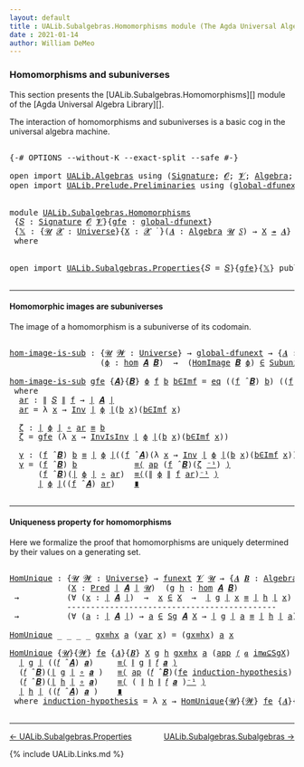 ```yaml
---
layout: default
title : UALib.Subalgebras.Homomorphisms module (The Agda Universal Algebra Library)
date : 2021-01-14
author: William DeMeo
---
```


### <a id="homomorphisms-and-subuniverses">Homomorphisms and subuniverses</a>

This section presents the [UALib.Subalgebras.Homomorphisms][]  module of the [Agda Universal Algebra Library][].

The interaction of homomorphisms and subuniverses is a basic cog in the universal algebra machine.

<pre class="Agda">

<a id="457" class="Symbol">{-#</a> <a id="461" class="Keyword">OPTIONS</a> <a id="469" class="Pragma">--without-K</a> <a id="481" class="Pragma">--exact-split</a> <a id="495" class="Pragma">--safe</a> <a id="502" class="Symbol">#-}</a>

<a id="507" class="Keyword">open</a> <a id="512" class="Keyword">import</a> <a id="519" href="UALib.Algebras.html" class="Module">UALib.Algebras</a> <a id="534" class="Keyword">using</a> <a id="540" class="Symbol">(</a><a id="541" href="UALib.Algebras.Signatures.html#1454" class="Function">Signature</a><a id="550" class="Symbol">;</a> <a id="552" href="universes.html#613" class="Generalizable">𝓞</a><a id="553" class="Symbol">;</a> <a id="555" href="universes.html#617" class="Generalizable">𝓥</a><a id="556" class="Symbol">;</a> <a id="558" href="UALib.Algebras.Algebras.html#781" class="Function">Algebra</a><a id="565" class="Symbol">;</a> <a id="567" href="UALib.Algebras.Algebras.html#3508" class="Function Operator">_↠_</a><a id="570" class="Symbol">)</a>
<a id="572" class="Keyword">open</a> <a id="577" class="Keyword">import</a> <a id="584" href="UALib.Prelude.Preliminaries.html" class="Module">UALib.Prelude.Preliminaries</a> <a id="612" class="Keyword">using</a> <a id="618" class="Symbol">(</a><a id="619" href="MGS-Subsingleton-Theorems.html#3468" class="Function">global-dfunext</a><a id="633" class="Symbol">;</a> <a id="635" href="universes.html#551" class="Postulate">Universe</a><a id="643" class="Symbol">;</a> <a id="645" href="universes.html#758" class="Function Operator">_̇</a><a id="647" class="Symbol">)</a>


<a id="651" class="Keyword">module</a> <a id="658" href="UALib.Subalgebras.Homomorphisms.html" class="Module">UALib.Subalgebras.Homomorphisms</a>
 <a id="691" class="Symbol">{</a><a id="692" href="UALib.Subalgebras.Homomorphisms.html#692" class="Bound">𝑆</a> <a id="694" class="Symbol">:</a> <a id="696" href="UALib.Algebras.Signatures.html#1454" class="Function">Signature</a> <a id="706" href="universes.html#613" class="Generalizable">𝓞</a> <a id="708" href="universes.html#617" class="Generalizable">𝓥</a><a id="709" class="Symbol">}{</a><a id="711" href="UALib.Subalgebras.Homomorphisms.html#711" class="Bound">gfe</a> <a id="715" class="Symbol">:</a> <a id="717" href="MGS-Subsingleton-Theorems.html#3468" class="Function">global-dfunext</a><a id="731" class="Symbol">}</a>
 <a id="734" class="Symbol">{</a><a id="735" href="UALib.Subalgebras.Homomorphisms.html#735" class="Bound">𝕏</a> <a id="737" class="Symbol">:</a> <a id="739" class="Symbol">{</a><a id="740" href="UALib.Subalgebras.Homomorphisms.html#740" class="Bound">𝓤</a> <a id="742" href="UALib.Subalgebras.Homomorphisms.html#742" class="Bound">𝓧</a> <a id="744" class="Symbol">:</a> <a id="746" href="universes.html#551" class="Postulate">Universe</a><a id="754" class="Symbol">}{</a><a id="756" href="UALib.Subalgebras.Homomorphisms.html#756" class="Bound">X</a> <a id="758" class="Symbol">:</a> <a id="760" href="UALib.Subalgebras.Homomorphisms.html#742" class="Bound">𝓧</a> <a id="762" href="universes.html#758" class="Function Operator">̇</a> <a id="764" class="Symbol">}(</a><a id="766" href="UALib.Subalgebras.Homomorphisms.html#766" class="Bound">𝑨</a> <a id="768" class="Symbol">:</a> <a id="770" href="UALib.Algebras.Algebras.html#781" class="Function">Algebra</a> <a id="778" href="UALib.Subalgebras.Homomorphisms.html#740" class="Bound">𝓤</a> <a id="780" href="UALib.Subalgebras.Homomorphisms.html#692" class="Bound">𝑆</a><a id="781" class="Symbol">)</a> <a id="783" class="Symbol">→</a> <a id="785" href="UALib.Subalgebras.Homomorphisms.html#756" class="Bound">X</a> <a id="787" href="UALib.Algebras.Algebras.html#3508" class="Function Operator">↠</a> <a id="789" href="UALib.Subalgebras.Homomorphisms.html#766" class="Bound">𝑨</a><a id="790" class="Symbol">}</a>
 <a id="793" class="Keyword">where</a>


<a id="801" class="Keyword">open</a> <a id="806" class="Keyword">import</a> <a id="813" href="UALib.Subalgebras.Properties.html" class="Module">UALib.Subalgebras.Properties</a><a id="841" class="Symbol">{</a><a id="842" class="Argument">𝑆</a> <a id="844" class="Symbol">=</a> <a id="846" href="UALib.Subalgebras.Homomorphisms.html#692" class="Bound">𝑆</a><a id="847" class="Symbol">}{</a><a id="849" href="UALib.Subalgebras.Homomorphisms.html#711" class="Bound">gfe</a><a id="852" class="Symbol">}{</a><a id="854" href="UALib.Subalgebras.Homomorphisms.html#735" class="Bound">𝕏</a><a id="855" class="Symbol">}</a> <a id="857" class="Keyword">public</a>

</pre>

-----------------------------------

#### <a id="homomorphic-images-are-subuniverses">Homomorphic images are subuniverses</a>

The image of a homomorphism is a subuniverse of its codomain.

<pre class="Agda">

<a id="hom-image-is-sub"></a><a id="1081" href="UALib.Subalgebras.Homomorphisms.html#1081" class="Function">hom-image-is-sub</a> <a id="1098" class="Symbol">:</a> <a id="1100" class="Symbol">{</a><a id="1101" href="UALib.Subalgebras.Homomorphisms.html#1101" class="Bound">𝓤</a> <a id="1103" href="UALib.Subalgebras.Homomorphisms.html#1103" class="Bound">𝓦</a> <a id="1105" class="Symbol">:</a> <a id="1107" href="universes.html#551" class="Postulate">Universe</a><a id="1115" class="Symbol">}</a> <a id="1117" class="Symbol">→</a> <a id="1119" href="MGS-Subsingleton-Theorems.html#3468" class="Function">global-dfunext</a> <a id="1134" class="Symbol">→</a> <a id="1136" class="Symbol">{</a><a id="1137" href="UALib.Subalgebras.Homomorphisms.html#1137" class="Bound">𝑨</a> <a id="1139" class="Symbol">:</a> <a id="1141" href="UALib.Algebras.Algebras.html#781" class="Function">Algebra</a> <a id="1149" href="UALib.Subalgebras.Homomorphisms.html#1101" class="Bound">𝓤</a> <a id="1151" href="UALib.Subalgebras.Homomorphisms.html#692" class="Bound">𝑆</a><a id="1152" class="Symbol">}{</a><a id="1154" href="UALib.Subalgebras.Homomorphisms.html#1154" class="Bound">𝑩</a> <a id="1156" class="Symbol">:</a> <a id="1158" href="UALib.Algebras.Algebras.html#781" class="Function">Algebra</a> <a id="1166" href="UALib.Subalgebras.Homomorphisms.html#1103" class="Bound">𝓦</a> <a id="1168" href="UALib.Subalgebras.Homomorphisms.html#692" class="Bound">𝑆</a><a id="1169" class="Symbol">}</a>
                   <a id="1190" class="Symbol">(</a><a id="1191" href="UALib.Subalgebras.Homomorphisms.html#1191" class="Bound">ϕ</a> <a id="1193" class="Symbol">:</a> <a id="1195" href="UALib.Homomorphisms.Basic.html#2061" class="Function">hom</a> <a id="1199" href="UALib.Subalgebras.Homomorphisms.html#1137" class="Bound">𝑨</a> <a id="1201" href="UALib.Subalgebras.Homomorphisms.html#1154" class="Bound">𝑩</a><a id="1202" class="Symbol">)</a>  <a id="1205" class="Symbol">→</a>  <a id="1208" class="Symbol">(</a><a id="1209" href="UALib.Homomorphisms.HomomorphicImages.html#961" class="Function">HomImage</a> <a id="1218" href="UALib.Subalgebras.Homomorphisms.html#1154" class="Bound">𝑩</a> <a id="1220" href="UALib.Subalgebras.Homomorphisms.html#1191" class="Bound">ϕ</a><a id="1221" class="Symbol">)</a> <a id="1223" href="UALib.Relations.Unary.html#2725" class="Function Operator">∈</a> <a id="1225" href="UALib.Subalgebras.Subuniverses.html#833" class="Function">Subuniverses</a> <a id="1238" href="UALib.Subalgebras.Homomorphisms.html#1154" class="Bound">𝑩</a>

<a id="1241" href="UALib.Subalgebras.Homomorphisms.html#1081" class="Function">hom-image-is-sub</a> <a id="1258" href="UALib.Subalgebras.Homomorphisms.html#1258" class="Bound">gfe</a> <a id="1262" class="Symbol">{</a><a id="1263" href="UALib.Subalgebras.Homomorphisms.html#1263" class="Bound">𝑨</a><a id="1264" class="Symbol">}{</a><a id="1266" href="UALib.Subalgebras.Homomorphisms.html#1266" class="Bound">𝑩</a><a id="1267" class="Symbol">}</a> <a id="1269" href="UALib.Subalgebras.Homomorphisms.html#1269" class="Bound">ϕ</a> <a id="1271" href="UALib.Subalgebras.Homomorphisms.html#1271" class="Bound">f</a> <a id="1273" href="UALib.Subalgebras.Homomorphisms.html#1273" class="Bound">b</a> <a id="1275" href="UALib.Subalgebras.Homomorphisms.html#1275" class="Bound">b∈Imf</a> <a id="1281" class="Symbol">=</a> <a id="1283" href="UALib.Prelude.Inverses.html#884" class="InductiveConstructor">eq</a> <a id="1286" class="Symbol">((</a><a id="1288" href="UALib.Subalgebras.Homomorphisms.html#1271" class="Bound">f</a> <a id="1290" href="UALib.Algebras.Algebras.html#2971" class="Function Operator">̂</a> <a id="1292" href="UALib.Subalgebras.Homomorphisms.html#1266" class="Bound">𝑩</a><a id="1293" class="Symbol">)</a> <a id="1295" href="UALib.Subalgebras.Homomorphisms.html#1273" class="Bound">b</a><a id="1296" class="Symbol">)</a> <a id="1298" class="Symbol">((</a><a id="1300" href="UALib.Subalgebras.Homomorphisms.html#1271" class="Bound">f</a> <a id="1302" href="UALib.Algebras.Algebras.html#2971" class="Function Operator">̂</a> <a id="1304" href="UALib.Subalgebras.Homomorphisms.html#1263" class="Bound">𝑨</a><a id="1305" class="Symbol">)</a> <a id="1307" href="UALib.Subalgebras.Homomorphisms.html#1322" class="Function">ar</a><a id="1309" class="Symbol">)</a> <a id="1311" href="UALib.Subalgebras.Homomorphisms.html#1452" class="Function">γ</a>
 <a id="1314" class="Keyword">where</a>
  <a id="1322" href="UALib.Subalgebras.Homomorphisms.html#1322" class="Function">ar</a> <a id="1325" class="Symbol">:</a> <a id="1327" href="UALib.Prelude.Preliminaries.html#10452" class="Function Operator">∥</a> <a id="1329" href="UALib.Subalgebras.Homomorphisms.html#692" class="Bound">𝑆</a> <a id="1331" href="UALib.Prelude.Preliminaries.html#10452" class="Function Operator">∥</a> <a id="1333" href="UALib.Subalgebras.Homomorphisms.html#1271" class="Bound">f</a> <a id="1335" class="Symbol">→</a> <a id="1337" href="UALib.Prelude.Preliminaries.html#10371" class="Function Operator">∣</a> <a id="1339" href="UALib.Subalgebras.Homomorphisms.html#1263" class="Bound">𝑨</a> <a id="1341" href="UALib.Prelude.Preliminaries.html#10371" class="Function Operator">∣</a>
  <a id="1345" href="UALib.Subalgebras.Homomorphisms.html#1322" class="Function">ar</a> <a id="1348" class="Symbol">=</a> <a id="1350" class="Symbol">λ</a> <a id="1352" href="UALib.Subalgebras.Homomorphisms.html#1352" class="Bound">x</a> <a id="1354" class="Symbol">→</a> <a id="1356" href="UALib.Prelude.Inverses.html#1667" class="Function">Inv</a> <a id="1360" href="UALib.Prelude.Preliminaries.html#10371" class="Function Operator">∣</a> <a id="1362" href="UALib.Subalgebras.Homomorphisms.html#1269" class="Bound">ϕ</a> <a id="1364" href="UALib.Prelude.Preliminaries.html#10371" class="Function Operator">∣</a><a id="1365" class="Symbol">(</a><a id="1366" href="UALib.Subalgebras.Homomorphisms.html#1273" class="Bound">b</a> <a id="1368" href="UALib.Subalgebras.Homomorphisms.html#1352" class="Bound">x</a><a id="1369" class="Symbol">)(</a><a id="1371" href="UALib.Subalgebras.Homomorphisms.html#1275" class="Bound">b∈Imf</a> <a id="1377" href="UALib.Subalgebras.Homomorphisms.html#1352" class="Bound">x</a><a id="1378" class="Symbol">)</a>

  <a id="1383" href="UALib.Subalgebras.Homomorphisms.html#1383" class="Function">ζ</a> <a id="1385" class="Symbol">:</a> <a id="1387" href="UALib.Prelude.Preliminaries.html#10371" class="Function Operator">∣</a> <a id="1389" href="UALib.Subalgebras.Homomorphisms.html#1269" class="Bound">ϕ</a> <a id="1391" href="UALib.Prelude.Preliminaries.html#10371" class="Function Operator">∣</a> <a id="1393" href="MGS-MLTT.html#3813" class="Function Operator">∘</a> <a id="1395" href="UALib.Subalgebras.Homomorphisms.html#1322" class="Function">ar</a> <a id="1398" href="UALib.Prelude.Preliminaries.html#5654" class="Datatype Operator">≡</a> <a id="1400" href="UALib.Subalgebras.Homomorphisms.html#1273" class="Bound">b</a>
  <a id="1404" href="UALib.Subalgebras.Homomorphisms.html#1383" class="Function">ζ</a> <a id="1406" class="Symbol">=</a> <a id="1408" href="UALib.Subalgebras.Homomorphisms.html#1258" class="Bound">gfe</a> <a id="1412" class="Symbol">(λ</a> <a id="1415" href="UALib.Subalgebras.Homomorphisms.html#1415" class="Bound">x</a> <a id="1417" class="Symbol">→</a> <a id="1419" href="UALib.Prelude.Inverses.html#1886" class="Function">InvIsInv</a> <a id="1428" href="UALib.Prelude.Preliminaries.html#10371" class="Function Operator">∣</a> <a id="1430" href="UALib.Subalgebras.Homomorphisms.html#1269" class="Bound">ϕ</a> <a id="1432" href="UALib.Prelude.Preliminaries.html#10371" class="Function Operator">∣</a><a id="1433" class="Symbol">(</a><a id="1434" href="UALib.Subalgebras.Homomorphisms.html#1273" class="Bound">b</a> <a id="1436" href="UALib.Subalgebras.Homomorphisms.html#1415" class="Bound">x</a><a id="1437" class="Symbol">)(</a><a id="1439" href="UALib.Subalgebras.Homomorphisms.html#1275" class="Bound">b∈Imf</a> <a id="1445" href="UALib.Subalgebras.Homomorphisms.html#1415" class="Bound">x</a><a id="1446" class="Symbol">))</a>

  <a id="1452" href="UALib.Subalgebras.Homomorphisms.html#1452" class="Function">γ</a> <a id="1454" class="Symbol">:</a> <a id="1456" class="Symbol">(</a><a id="1457" href="UALib.Subalgebras.Homomorphisms.html#1271" class="Bound">f</a> <a id="1459" href="UALib.Algebras.Algebras.html#2971" class="Function Operator">̂</a> <a id="1461" href="UALib.Subalgebras.Homomorphisms.html#1266" class="Bound">𝑩</a><a id="1462" class="Symbol">)</a> <a id="1464" href="UALib.Subalgebras.Homomorphisms.html#1273" class="Bound">b</a> <a id="1466" href="UALib.Prelude.Preliminaries.html#5654" class="Datatype Operator">≡</a> <a id="1468" href="UALib.Prelude.Preliminaries.html#10371" class="Function Operator">∣</a> <a id="1470" href="UALib.Subalgebras.Homomorphisms.html#1269" class="Bound">ϕ</a> <a id="1472" href="UALib.Prelude.Preliminaries.html#10371" class="Function Operator">∣</a><a id="1473" class="Symbol">((</a><a id="1475" href="UALib.Subalgebras.Homomorphisms.html#1271" class="Bound">f</a> <a id="1477" href="UALib.Algebras.Algebras.html#2971" class="Function Operator">̂</a> <a id="1479" href="UALib.Subalgebras.Homomorphisms.html#1263" class="Bound">𝑨</a><a id="1480" class="Symbol">)(λ</a> <a id="1484" href="UALib.Subalgebras.Homomorphisms.html#1484" class="Bound">x</a> <a id="1486" class="Symbol">→</a> <a id="1488" href="UALib.Prelude.Inverses.html#1667" class="Function">Inv</a> <a id="1492" href="UALib.Prelude.Preliminaries.html#10371" class="Function Operator">∣</a> <a id="1494" href="UALib.Subalgebras.Homomorphisms.html#1269" class="Bound">ϕ</a> <a id="1496" href="UALib.Prelude.Preliminaries.html#10371" class="Function Operator">∣</a><a id="1497" class="Symbol">(</a><a id="1498" href="UALib.Subalgebras.Homomorphisms.html#1273" class="Bound">b</a> <a id="1500" href="UALib.Subalgebras.Homomorphisms.html#1484" class="Bound">x</a><a id="1501" class="Symbol">)(</a><a id="1503" href="UALib.Subalgebras.Homomorphisms.html#1275" class="Bound">b∈Imf</a> <a id="1509" href="UALib.Subalgebras.Homomorphisms.html#1484" class="Bound">x</a><a id="1510" class="Symbol">)))</a>
  <a id="1516" href="UALib.Subalgebras.Homomorphisms.html#1452" class="Function">γ</a> <a id="1518" class="Symbol">=</a> <a id="1520" class="Symbol">(</a><a id="1521" href="UALib.Subalgebras.Homomorphisms.html#1271" class="Bound">f</a> <a id="1523" href="UALib.Algebras.Algebras.html#2971" class="Function Operator">̂</a> <a id="1525" href="UALib.Subalgebras.Homomorphisms.html#1266" class="Bound">𝑩</a><a id="1526" class="Symbol">)</a> <a id="1528" href="UALib.Subalgebras.Homomorphisms.html#1273" class="Bound">b</a>            <a id="1541" href="MGS-MLTT.html#5997" class="Function Operator">≡⟨</a> <a id="1544" href="MGS-MLTT.html#6613" class="Function">ap</a> <a id="1547" class="Symbol">(</a><a id="1548" href="UALib.Subalgebras.Homomorphisms.html#1271" class="Bound">f</a> <a id="1550" href="UALib.Algebras.Algebras.html#2971" class="Function Operator">̂</a> <a id="1552" href="UALib.Subalgebras.Homomorphisms.html#1266" class="Bound">𝑩</a><a id="1553" class="Symbol">)(</a><a id="1555" href="UALib.Subalgebras.Homomorphisms.html#1383" class="Function">ζ</a> <a id="1557" href="MGS-MLTT.html#6125" class="Function Operator">⁻¹</a><a id="1559" class="Symbol">)</a> <a id="1561" href="MGS-MLTT.html#5997" class="Function Operator">⟩</a>
      <a id="1569" class="Symbol">(</a><a id="1570" href="UALib.Subalgebras.Homomorphisms.html#1271" class="Bound">f</a> <a id="1572" href="UALib.Algebras.Algebras.html#2971" class="Function Operator">̂</a> <a id="1574" href="UALib.Subalgebras.Homomorphisms.html#1266" class="Bound">𝑩</a><a id="1575" class="Symbol">)(</a><a id="1577" href="UALib.Prelude.Preliminaries.html#10371" class="Function Operator">∣</a> <a id="1579" href="UALib.Subalgebras.Homomorphisms.html#1269" class="Bound">ϕ</a> <a id="1581" href="UALib.Prelude.Preliminaries.html#10371" class="Function Operator">∣</a> <a id="1583" href="MGS-MLTT.html#3813" class="Function Operator">∘</a> <a id="1585" href="UALib.Subalgebras.Homomorphisms.html#1322" class="Function">ar</a><a id="1587" class="Symbol">)</a>  <a id="1590" href="MGS-MLTT.html#5997" class="Function Operator">≡⟨</a><a id="1592" class="Symbol">(</a><a id="1593" href="UALib.Prelude.Preliminaries.html#10452" class="Function Operator">∥</a> <a id="1595" href="UALib.Subalgebras.Homomorphisms.html#1269" class="Bound">ϕ</a> <a id="1597" href="UALib.Prelude.Preliminaries.html#10452" class="Function Operator">∥</a> <a id="1599" href="UALib.Subalgebras.Homomorphisms.html#1271" class="Bound">f</a> <a id="1601" href="UALib.Subalgebras.Homomorphisms.html#1322" class="Function">ar</a><a id="1603" class="Symbol">)</a><a id="1604" href="MGS-MLTT.html#6125" class="Function Operator">⁻¹</a> <a id="1607" href="MGS-MLTT.html#5997" class="Function Operator">⟩</a>
      <a id="1615" href="UALib.Prelude.Preliminaries.html#10371" class="Function Operator">∣</a> <a id="1617" href="UALib.Subalgebras.Homomorphisms.html#1269" class="Bound">ϕ</a> <a id="1619" href="UALib.Prelude.Preliminaries.html#10371" class="Function Operator">∣</a><a id="1620" class="Symbol">((</a><a id="1622" href="UALib.Subalgebras.Homomorphisms.html#1271" class="Bound">f</a> <a id="1624" href="UALib.Algebras.Algebras.html#2971" class="Function Operator">̂</a> <a id="1626" href="UALib.Subalgebras.Homomorphisms.html#1263" class="Bound">𝑨</a><a id="1627" class="Symbol">)</a> <a id="1629" href="UALib.Subalgebras.Homomorphisms.html#1322" class="Function">ar</a><a id="1631" class="Symbol">)</a>    <a id="1636" href="MGS-MLTT.html#6079" class="Function Operator">∎</a>

</pre>

-------------------------------------

#### <a id="uniqueness-property-for-homomorphisms">Uniqueness property for homomorphisms</a>

Here we formalize the proof that homomorphisms are uniquely determined by their values on a generating set.

<pre class="Agda">

<a id="HomUnique"></a><a id="1907" href="UALib.Subalgebras.Homomorphisms.html#1907" class="Function">HomUnique</a> <a id="1917" class="Symbol">:</a> <a id="1919" class="Symbol">{</a><a id="1920" href="UALib.Subalgebras.Homomorphisms.html#1920" class="Bound">𝓤</a> <a id="1922" href="UALib.Subalgebras.Homomorphisms.html#1922" class="Bound">𝓦</a> <a id="1924" class="Symbol">:</a> <a id="1926" href="universes.html#551" class="Postulate">Universe</a><a id="1934" class="Symbol">}</a> <a id="1936" class="Symbol">→</a> <a id="1938" href="MGS-FunExt-from-Univalence.html#393" class="Function">funext</a> <a id="1945" href="UALib.Subalgebras.Homomorphisms.html#708" class="Bound">𝓥</a> <a id="1947" href="UALib.Subalgebras.Homomorphisms.html#1920" class="Bound">𝓤</a> <a id="1949" class="Symbol">→</a> <a id="1951" class="Symbol">{</a><a id="1952" href="UALib.Subalgebras.Homomorphisms.html#1952" class="Bound">𝑨</a> <a id="1954" href="UALib.Subalgebras.Homomorphisms.html#1954" class="Bound">𝑩</a> <a id="1956" class="Symbol">:</a> <a id="1958" href="UALib.Algebras.Algebras.html#781" class="Function">Algebra</a> <a id="1966" href="UALib.Subalgebras.Homomorphisms.html#1920" class="Bound">𝓤</a> <a id="1968" href="UALib.Subalgebras.Homomorphisms.html#692" class="Bound">𝑆</a><a id="1969" class="Symbol">}</a>
            <a id="1983" class="Symbol">(</a><a id="1984" href="UALib.Subalgebras.Homomorphisms.html#1984" class="Bound">X</a> <a id="1986" class="Symbol">:</a> <a id="1988" href="UALib.Relations.Unary.html#1088" class="Function">Pred</a> <a id="1993" href="UALib.Prelude.Preliminaries.html#10371" class="Function Operator">∣</a> <a id="1995" href="UALib.Subalgebras.Homomorphisms.html#1952" class="Bound">𝑨</a> <a id="1997" href="UALib.Prelude.Preliminaries.html#10371" class="Function Operator">∣</a> <a id="1999" href="UALib.Subalgebras.Homomorphisms.html#1920" class="Bound">𝓤</a><a id="2000" class="Symbol">)</a>  <a id="2003" class="Symbol">(</a><a id="2004" href="UALib.Subalgebras.Homomorphisms.html#2004" class="Bound">g</a> <a id="2006" href="UALib.Subalgebras.Homomorphisms.html#2006" class="Bound">h</a> <a id="2008" class="Symbol">:</a> <a id="2010" href="UALib.Homomorphisms.Basic.html#2061" class="Function">hom</a> <a id="2014" href="UALib.Subalgebras.Homomorphisms.html#1952" class="Bound">𝑨</a> <a id="2016" href="UALib.Subalgebras.Homomorphisms.html#1954" class="Bound">𝑩</a><a id="2017" class="Symbol">)</a>
 <a id="2020" class="Symbol">→</a>          <a id="2031" class="Symbol">(∀</a> <a id="2034" class="Symbol">(</a><a id="2035" href="UALib.Subalgebras.Homomorphisms.html#2035" class="Bound">x</a> <a id="2037" class="Symbol">:</a> <a id="2039" href="UALib.Prelude.Preliminaries.html#10371" class="Function Operator">∣</a> <a id="2041" href="UALib.Subalgebras.Homomorphisms.html#1952" class="Bound">𝑨</a> <a id="2043" href="UALib.Prelude.Preliminaries.html#10371" class="Function Operator">∣</a><a id="2044" class="Symbol">)</a>  <a id="2047" class="Symbol">→</a>  <a id="2050" href="UALib.Subalgebras.Homomorphisms.html#2035" class="Bound">x</a> <a id="2052" href="UALib.Relations.Unary.html#2725" class="Function Operator">∈</a> <a id="2054" href="UALib.Subalgebras.Homomorphisms.html#1984" class="Bound">X</a>  <a id="2057" class="Symbol">→</a>  <a id="2060" href="UALib.Prelude.Preliminaries.html#10371" class="Function Operator">∣</a> <a id="2062" href="UALib.Subalgebras.Homomorphisms.html#2004" class="Bound">g</a> <a id="2064" href="UALib.Prelude.Preliminaries.html#10371" class="Function Operator">∣</a> <a id="2066" href="UALib.Subalgebras.Homomorphisms.html#2035" class="Bound">x</a> <a id="2068" href="UALib.Prelude.Preliminaries.html#5654" class="Datatype Operator">≡</a> <a id="2070" href="UALib.Prelude.Preliminaries.html#10371" class="Function Operator">∣</a> <a id="2072" href="UALib.Subalgebras.Homomorphisms.html#2006" class="Bound">h</a> <a id="2074" href="UALib.Prelude.Preliminaries.html#10371" class="Function Operator">∣</a> <a id="2076" href="UALib.Subalgebras.Homomorphisms.html#2035" class="Bound">x</a><a id="2077" class="Symbol">)</a>
            <a id="2091" class="Comment">--------------------------------------------</a>
 <a id="2137" class="Symbol">→</a>          <a id="2148" class="Symbol">(∀</a> <a id="2151" class="Symbol">(</a><a id="2152" href="UALib.Subalgebras.Homomorphisms.html#2152" class="Bound">a</a> <a id="2154" class="Symbol">:</a> <a id="2156" href="UALib.Prelude.Preliminaries.html#10371" class="Function Operator">∣</a> <a id="2158" href="UALib.Subalgebras.Homomorphisms.html#1952" class="Bound">𝑨</a> <a id="2160" href="UALib.Prelude.Preliminaries.html#10371" class="Function Operator">∣</a><a id="2161" class="Symbol">)</a> <a id="2163" class="Symbol">→</a> <a id="2165" href="UALib.Subalgebras.Homomorphisms.html#2152" class="Bound">a</a> <a id="2167" href="UALib.Relations.Unary.html#2725" class="Function Operator">∈</a> <a id="2169" href="UALib.Subalgebras.Generation.html#1100" class="Datatype">Sg</a> <a id="2172" href="UALib.Subalgebras.Homomorphisms.html#1952" class="Bound">𝑨</a> <a id="2174" href="UALib.Subalgebras.Homomorphisms.html#1984" class="Bound">X</a> <a id="2176" class="Symbol">→</a> <a id="2178" href="UALib.Prelude.Preliminaries.html#10371" class="Function Operator">∣</a> <a id="2180" href="UALib.Subalgebras.Homomorphisms.html#2004" class="Bound">g</a> <a id="2182" href="UALib.Prelude.Preliminaries.html#10371" class="Function Operator">∣</a> <a id="2184" href="UALib.Subalgebras.Homomorphisms.html#2152" class="Bound">a</a> <a id="2186" href="UALib.Prelude.Preliminaries.html#5654" class="Datatype Operator">≡</a> <a id="2188" href="UALib.Prelude.Preliminaries.html#10371" class="Function Operator">∣</a> <a id="2190" href="UALib.Subalgebras.Homomorphisms.html#2006" class="Bound">h</a> <a id="2192" href="UALib.Prelude.Preliminaries.html#10371" class="Function Operator">∣</a> <a id="2194" href="UALib.Subalgebras.Homomorphisms.html#2152" class="Bound">a</a><a id="2195" class="Symbol">)</a>

<a id="2198" href="UALib.Subalgebras.Homomorphisms.html#1907" class="Function">HomUnique</a> <a id="2208" class="Symbol">_</a> <a id="2210" class="Symbol">_</a> <a id="2212" class="Symbol">_</a> <a id="2214" class="Symbol">_</a> <a id="2216" href="UALib.Subalgebras.Homomorphisms.html#2216" class="Bound">gx≡hx</a> <a id="2222" href="UALib.Subalgebras.Homomorphisms.html#2222" class="Bound">a</a> <a id="2224" class="Symbol">(</a><a id="2225" href="UALib.Subalgebras.Generation.html#1193" class="InductiveConstructor">var</a> <a id="2229" href="UALib.Subalgebras.Homomorphisms.html#2229" class="Bound">x</a><a id="2230" class="Symbol">)</a> <a id="2232" class="Symbol">=</a> <a id="2234" class="Symbol">(</a><a id="2235" href="UALib.Subalgebras.Homomorphisms.html#2216" class="Bound">gx≡hx</a><a id="2240" class="Symbol">)</a> <a id="2242" href="UALib.Subalgebras.Homomorphisms.html#2222" class="Bound">a</a> <a id="2244" href="UALib.Subalgebras.Homomorphisms.html#2229" class="Bound">x</a>

<a id="2247" href="UALib.Subalgebras.Homomorphisms.html#1907" class="Function">HomUnique</a> <a id="2257" class="Symbol">{</a><a id="2258" href="UALib.Subalgebras.Homomorphisms.html#2258" class="Bound">𝓤</a><a id="2259" class="Symbol">}{</a><a id="2261" href="UALib.Subalgebras.Homomorphisms.html#2261" class="Bound">𝓦</a><a id="2262" class="Symbol">}</a> <a id="2264" href="UALib.Subalgebras.Homomorphisms.html#2264" class="Bound">fe</a> <a id="2267" class="Symbol">{</a><a id="2268" href="UALib.Subalgebras.Homomorphisms.html#2268" class="Bound">𝑨</a><a id="2269" class="Symbol">}{</a><a id="2271" href="UALib.Subalgebras.Homomorphisms.html#2271" class="Bound">𝑩</a><a id="2272" class="Symbol">}</a> <a id="2274" href="UALib.Subalgebras.Homomorphisms.html#2274" class="Bound">X</a> <a id="2276" href="UALib.Subalgebras.Homomorphisms.html#2276" class="Bound">g</a> <a id="2278" href="UALib.Subalgebras.Homomorphisms.html#2278" class="Bound">h</a> <a id="2280" href="UALib.Subalgebras.Homomorphisms.html#2280" class="Bound">gx≡hx</a> <a id="2286" href="UALib.Subalgebras.Homomorphisms.html#2286" class="Bound">a</a> <a id="2288" class="Symbol">(</a><a id="2289" href="UALib.Subalgebras.Generation.html#1228" class="InductiveConstructor">app</a> <a id="2293" href="UALib.Subalgebras.Homomorphisms.html#2293" class="Bound">𝑓</a> <a id="2295" href="UALib.Subalgebras.Homomorphisms.html#2295" class="Bound">𝒂</a> <a id="2297" href="UALib.Subalgebras.Homomorphisms.html#2297" class="Bound">im𝒂⊆SgX</a><a id="2304" class="Symbol">)</a> <a id="2306" class="Symbol">=</a>
  <a id="2310" href="UALib.Prelude.Preliminaries.html#10371" class="Function Operator">∣</a> <a id="2312" href="UALib.Subalgebras.Homomorphisms.html#2276" class="Bound">g</a> <a id="2314" href="UALib.Prelude.Preliminaries.html#10371" class="Function Operator">∣</a> <a id="2316" class="Symbol">((</a><a id="2318" href="UALib.Subalgebras.Homomorphisms.html#2293" class="Bound">𝑓</a> <a id="2320" href="UALib.Algebras.Algebras.html#2971" class="Function Operator">̂</a> <a id="2322" href="UALib.Subalgebras.Homomorphisms.html#2268" class="Bound">𝑨</a><a id="2323" class="Symbol">)</a> <a id="2325" href="UALib.Subalgebras.Homomorphisms.html#2295" class="Bound">𝒂</a><a id="2326" class="Symbol">)</a>     <a id="2332" href="MGS-MLTT.html#5997" class="Function Operator">≡⟨</a> <a id="2335" href="UALib.Prelude.Preliminaries.html#10452" class="Function Operator">∥</a> <a id="2337" href="UALib.Subalgebras.Homomorphisms.html#2276" class="Bound">g</a> <a id="2339" href="UALib.Prelude.Preliminaries.html#10452" class="Function Operator">∥</a> <a id="2341" href="UALib.Subalgebras.Homomorphisms.html#2293" class="Bound">𝑓</a> <a id="2343" href="UALib.Subalgebras.Homomorphisms.html#2295" class="Bound">𝒂</a> <a id="2345" href="MGS-MLTT.html#5997" class="Function Operator">⟩</a>
  <a id="2349" class="Symbol">(</a><a id="2350" href="UALib.Subalgebras.Homomorphisms.html#2293" class="Bound">𝑓</a> <a id="2352" href="UALib.Algebras.Algebras.html#2971" class="Function Operator">̂</a> <a id="2354" href="UALib.Subalgebras.Homomorphisms.html#2271" class="Bound">𝑩</a><a id="2355" class="Symbol">)(</a><a id="2357" href="UALib.Prelude.Preliminaries.html#10371" class="Function Operator">∣</a> <a id="2359" href="UALib.Subalgebras.Homomorphisms.html#2276" class="Bound">g</a> <a id="2361" href="UALib.Prelude.Preliminaries.html#10371" class="Function Operator">∣</a> <a id="2363" href="MGS-MLTT.html#3813" class="Function Operator">∘</a> <a id="2365" href="UALib.Subalgebras.Homomorphisms.html#2295" class="Bound">𝒂</a> <a id="2367" class="Symbol">)</a>   <a id="2371" href="MGS-MLTT.html#5997" class="Function Operator">≡⟨</a> <a id="2374" href="MGS-MLTT.html#6613" class="Function">ap</a> <a id="2377" class="Symbol">(</a><a id="2378" href="UALib.Subalgebras.Homomorphisms.html#2293" class="Bound">𝑓</a> <a id="2380" href="UALib.Algebras.Algebras.html#2971" class="Function Operator">̂</a> <a id="2382" href="UALib.Subalgebras.Homomorphisms.html#2271" class="Bound">𝑩</a><a id="2383" class="Symbol">)(</a><a id="2385" href="UALib.Subalgebras.Homomorphisms.html#2264" class="Bound">fe</a> <a id="2388" href="UALib.Subalgebras.Homomorphisms.html#2490" class="Function">induction-hypothesis</a><a id="2408" class="Symbol">)</a> <a id="2410" href="MGS-MLTT.html#5997" class="Function Operator">⟩</a>
  <a id="2414" class="Symbol">(</a><a id="2415" href="UALib.Subalgebras.Homomorphisms.html#2293" class="Bound">𝑓</a> <a id="2417" href="UALib.Algebras.Algebras.html#2971" class="Function Operator">̂</a> <a id="2419" href="UALib.Subalgebras.Homomorphisms.html#2271" class="Bound">𝑩</a><a id="2420" class="Symbol">)(</a><a id="2422" href="UALib.Prelude.Preliminaries.html#10371" class="Function Operator">∣</a> <a id="2424" href="UALib.Subalgebras.Homomorphisms.html#2278" class="Bound">h</a> <a id="2426" href="UALib.Prelude.Preliminaries.html#10371" class="Function Operator">∣</a> <a id="2428" href="MGS-MLTT.html#3813" class="Function Operator">∘</a> <a id="2430" href="UALib.Subalgebras.Homomorphisms.html#2295" class="Bound">𝒂</a><a id="2431" class="Symbol">)</a>    <a id="2436" href="MGS-MLTT.html#5997" class="Function Operator">≡⟨</a> <a id="2439" class="Symbol">(</a> <a id="2441" href="UALib.Prelude.Preliminaries.html#10452" class="Function Operator">∥</a> <a id="2443" href="UALib.Subalgebras.Homomorphisms.html#2278" class="Bound">h</a> <a id="2445" href="UALib.Prelude.Preliminaries.html#10452" class="Function Operator">∥</a> <a id="2447" href="UALib.Subalgebras.Homomorphisms.html#2293" class="Bound">𝑓</a> <a id="2449" href="UALib.Subalgebras.Homomorphisms.html#2295" class="Bound">𝒂</a> <a id="2451" class="Symbol">)</a><a id="2452" href="MGS-MLTT.html#6125" class="Function Operator">⁻¹</a> <a id="2455" href="MGS-MLTT.html#5997" class="Function Operator">⟩</a>
  <a id="2459" href="UALib.Prelude.Preliminaries.html#10371" class="Function Operator">∣</a> <a id="2461" href="UALib.Subalgebras.Homomorphisms.html#2278" class="Bound">h</a> <a id="2463" href="UALib.Prelude.Preliminaries.html#10371" class="Function Operator">∣</a> <a id="2465" class="Symbol">((</a><a id="2467" href="UALib.Subalgebras.Homomorphisms.html#2293" class="Bound">𝑓</a> <a id="2469" href="UALib.Algebras.Algebras.html#2971" class="Function Operator">̂</a> <a id="2471" href="UALib.Subalgebras.Homomorphisms.html#2268" class="Bound">𝑨</a><a id="2472" class="Symbol">)</a> <a id="2474" href="UALib.Subalgebras.Homomorphisms.html#2295" class="Bound">𝒂</a> <a id="2476" class="Symbol">)</a>    <a id="2481" href="MGS-MLTT.html#6079" class="Function Operator">∎</a>
 <a id="2484" class="Keyword">where</a> <a id="2490" href="UALib.Subalgebras.Homomorphisms.html#2490" class="Function">induction-hypothesis</a> <a id="2511" class="Symbol">=</a> <a id="2513" class="Symbol">λ</a> <a id="2515" href="UALib.Subalgebras.Homomorphisms.html#2515" class="Bound">x</a> <a id="2517" class="Symbol">→</a> <a id="2519" href="UALib.Subalgebras.Homomorphisms.html#1907" class="Function">HomUnique</a><a id="2528" class="Symbol">{</a><a id="2529" href="UALib.Subalgebras.Homomorphisms.html#2258" class="Bound">𝓤</a><a id="2530" class="Symbol">}{</a><a id="2532" href="UALib.Subalgebras.Homomorphisms.html#2261" class="Bound">𝓦</a><a id="2533" class="Symbol">}</a> <a id="2535" href="UALib.Subalgebras.Homomorphisms.html#2264" class="Bound">fe</a> <a id="2538" class="Symbol">{</a><a id="2539" href="UALib.Subalgebras.Homomorphisms.html#2268" class="Bound">𝑨</a><a id="2540" class="Symbol">}{</a><a id="2542" href="UALib.Subalgebras.Homomorphisms.html#2271" class="Bound">𝑩</a><a id="2543" class="Symbol">}</a> <a id="2545" href="UALib.Subalgebras.Homomorphisms.html#2274" class="Bound">X</a> <a id="2547" href="UALib.Subalgebras.Homomorphisms.html#2276" class="Bound">g</a> <a id="2549" href="UALib.Subalgebras.Homomorphisms.html#2278" class="Bound">h</a> <a id="2551" href="UALib.Subalgebras.Homomorphisms.html#2280" class="Bound">gx≡hx</a> <a id="2557" class="Symbol">(</a><a id="2558" href="UALib.Subalgebras.Homomorphisms.html#2295" class="Bound">𝒂</a> <a id="2560" href="UALib.Subalgebras.Homomorphisms.html#2515" class="Bound">x</a><a id="2561" class="Symbol">)</a> <a id="2563" class="Symbol">(</a> <a id="2565" href="UALib.Subalgebras.Homomorphisms.html#2297" class="Bound">im𝒂⊆SgX</a> <a id="2573" href="UALib.Subalgebras.Homomorphisms.html#2515" class="Bound">x</a> <a id="2575" class="Symbol">)</a>

</pre>

---------------------------------

[← UALib.Subalgebras.Properties](UALib.Subalgebras.Properties.html)
<span style="float:right;">[UALib.Subalgebras.Subalgebras →](UALib.Subalgebras.Subalgebras.html)</span>

{% include UALib.Links.md %}
